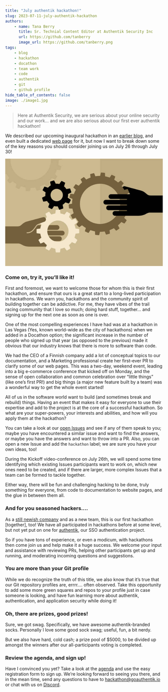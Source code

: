 ```yaml
---
title: "July authentik hackathon!"
slug: 2023-07-11-july-authentik-hackathon
authors:
    - name: Tana Berry
      title: Sr. Technial Content Editor at Authentik Security Inc
      url: https://github.com/tanberry
      image_url: https://github.com/tanberry.png
tags:
    - blog
    - hackathon
    - docathon
    - team work
    - code
    - authentik
    - git
    - github profile
hide_table_of_contents: false
image: ./image1.jpg
---
```


> Here at Authentik Security, we are serious about your online security and our work… and we are also serious about our first ever authentik hackathon!

We described our upcoming inaugural hackathon in an [earlier blog](https://goauthentik.io/blog/2023-05-25-join-us-for-an-authentik-hackathon), and even built a dedicated [web page](https://goauthentik.io/developer-docs/hackathon/) for it, but now I want to break down some of the key reasons you should consider joining us on July 26 through July 30!

![](./image1.jpg)

<!--truncate-->

### Come on, try it, you’ll like it!

First and foremost, we want to welcome those for whom this is their first hackathon, and ensure that ours is a great start to a long-lived participation in hackathons. We warn you, hackathons and the community spirit of building together can be addictive. For me, they have vibes of the trail racing community that I love so much; doing hard stuff, together… and signing up for the next one as soon as one is over.

One of the most compelling experiences I have had was at a hackathon in Las Vegas (Yes, known world-wide as the city of hackathons) when we added in a Docathon option; the significant increase in the number of people who signed up that year (as opposed to the previous) made it obvious that our industry knows that there is more to software than code.

We had the CEO of a Finnish company add a lot of conceptual topics to our documentation, and a Marketing professional create her first-ever PR to clarify some of our web pages. This was a two-day, weekend event, leading into a big e-commerce conference that kicked off on Monday, and the sense of open collaboration and common celebration over “little things” (like one’s first PR!) and big things (a major new feature built by a team) was a wonderful way to get the whole event started!

All of us in the software world want to build (and sometimes break and rebuild) things. Having an event that makes it easy for everyone to use their expertise and add to the project is at the core of a successful hackathon. So what are your super-powers, your interests and abilities, and how will you apply them at the hackathon?

You can take a look at our [open Issues](https://github.com/goauthentik/authentik/issues) and see if any of them speak to you; maybe you have encountered a similar issue and want to find the answers, or maybe you have the answers and want to throw into a PR. Also, you can open a new Issue and add the `hackathon` label; we are sure you have your own ideas, too!

During the Kickoff video-conference on July 26th, we will spend some time identifying which existing Issues participants want to work on, which new ones need to be created, and if there are larger, more complex Issues that a team can be formed to tackle together.

Either way, there will be fun and challenging hacking to be done, truly something for everyone, from code to documentation to website pages, and the glue in between them all.

### And for you seasoned hackers….

As a [still newish company](https://goauthentik.io/blog/2023-03-23-whats-new-with-authentik-march-2023) and as a new team, this is our first hackathon [together], too! We have all participated in hackathons before at some level, but not yet put on one for [authentik](https://github.com/goauthentik/authentik), our SSO authentication project.

So if you have tons of experience, or even a modicum, with hackathons then come join us and help make it a huge success. We welcome your input and assistance with reviewing PRs, helping other participants get up and running, and moderating incoming questions and suggestions.

### You are more than your Git profile

While we do recognize the truth of this title, we also know that it’s true that our Git repository profiles are, errrr…. often observed. Take this opportunity to add some more green squares and repos to your profile just in case someone is looking, and have fun learning more about authentik, authentication, and application security while doing it!

### Oh, there are prizes, good prizes!

Sure, we got swag. Specifically, we have awesome authentik-branded socks. Personally I love some good sock swag; useful, fun, a bit nerdy.

But we also have hard, cold cash; a prize pool of $5000, to be divided up amongst the winners after our all-participants voting is completed.

### Review the agenda, and sign up!

Have I convinced you yet? Take a look at the [agenda](https://goauthentik.io/developer-docs/hackathon/#agenda) and use the easy registration form to sign up. We’re looking forward to seeing you there, and in the mean time, send any questions to have to [hackathon@goauthentik.io](mailto:hackathon@goauthentik.io) or chat with us on [Discord](https://discord.com/channels/809154715984199690/1110948434552299673).
